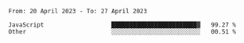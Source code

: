<!--START_SECTION:waka-->

```text
From: 20 April 2023 - To: 27 April 2023

JavaScript                   ████████████████████████▓   99.27 %
Other                        ░░░░░░░░░░░░░░░░░░░░░░░░░   00.51 %
```

<!--END_SECTION:waka-->
